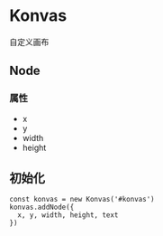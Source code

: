 # Konvas

自定义画布

## Node

### 属性

* x
* y
* width
* height

## 初始化

```
const konvas = new Konvas('#konvas')
konvas.addNode({
  x, y, width, height, text
})
```